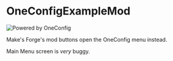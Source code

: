 # OneConfigExampleMod

![Powered by OneConfig](https://polyfrost.org/img/cozy_vector.svg)

Make's Forge's mod buttons open the OneConfig menu instead.

Main Menu screen is *very* buggy.
